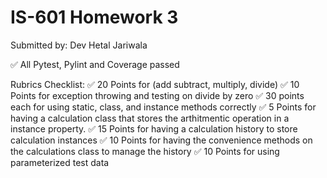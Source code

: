 # IS-601 Homework 3
Submitted by: Dev Hetal Jariwala

✅ All Pytest, Pylint and Coverage passed

Rubrics Checklist:
✅ 20 Points for (add subtract, multiply, divide)
✅ 10 Points for exception throwing and testing on divide by zero
✅ 30 points each for using static, class, and instance methods correctly
✅ 5 Points for having a calculation class that stores the arthitmentic operation in a instance property.
✅ 15 Points for having a calculation history to store calculation instances
✅ 10 Points for having the convenience methods on the calculations class to manage the history
✅ 10 Points for using parameterized test data